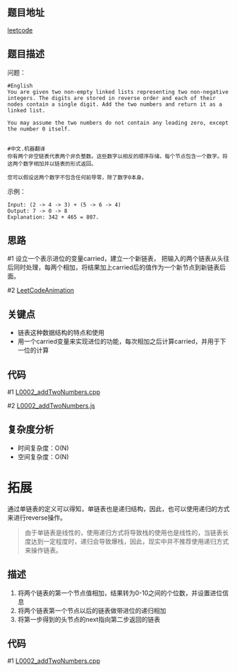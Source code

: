 <!--
 * @Date        : 2020-05-03 21:18:46
 * @LastEditors : anlzou
 * @Github      : https://github.com/anlzou
 * @LastEditTime: 2020-06-17 22:01:19
 * @FilePath    : \algorithm\problems\L0002_addTwoNumbers.md
 * @Describe    : 
 -->
## 题目地址

[leetcode](https://leetcode-cn.com/problems/add-two-numbers/)

## 题目描述

问题：
```
#English
You are given two non-empty linked lists representing two non-negative integers. The digits are stored in reverse order and each of their nodes contain a single digit. Add the two numbers and return it as a linked list.

You may assume the two numbers do not contain any leading zero, except the number 0 itself.


#中文.机器翻译
你有两个非空链表代表两个非负整数。这些数字以相反的顺序存储，每个节点包含一个数字。将这两个数字相加并以链表的形式返回。

您可以假设这两个数字不包含任何前导零，除了数字0本身。
```
示例：
```
Input: (2 -> 4 -> 3) + (5 -> 6 -> 4)
Output: 7 -> 0 -> 8
Explanation: 342 + 465 = 807.
```

## 思路
#1
设立一个表示进位的变量carried，建立一个新链表， 把输入的两个链表从头往后同时处理，每两个相加，将结果加上carried后的值作为一个新节点到新链表后面。

#2
[LeetCodeAnimation](https://github.com/MisterBooo/LeetCodeAnimation/blob/master/notes/LeetCode%E7%AC%AC2%E5%8F%B7%E9%97%AE%E9%A2%98%EF%BC%9A%E4%B8%A4%E6%95%B0%E7%9B%B8%E5%8A%A0.md)

## 关键点
- 链表这种数据结构的特点和使用
- 用一个carried变量来实现进位的功能，每次相加之后计算carried，并用于下一位的计算

## 代码
#1 [L0002_addTwoNumbers.cpp](../code/L0002_addTwoNumbers.cpp)

#2 [L0002_addTwoNumbers.js](../code/L0002_addTwoNumbers.js)

## 复杂度分析

- 时间复杂度：O(N)
- 空间复杂度：O(N)

# 拓展
通过单链表的定义可以得知，单链表也是递归结构，因此，也可以使用递归的方式来进行reverse操作。
> 由于单链表是线性的，使用递归方式将导致栈的使用也是线性的，当链表长度达到一定程度时，递归会导致爆栈，因此，现实中并不推荐使用递归方式来操作链表。
## 描述
1. 将两个链表的第一个节点值相加，结果转为0-10之间的个位数，并设置进位信息
2. 将两个链表第一个节点以后的链表做带进位的递归相加
3. 将第一步得到的头节点的next指向第二步返回的链表
## 代码
#1 [L0002_addTwoNumbers.cpp](../code/L0002_addTwoNumbers.cpp)